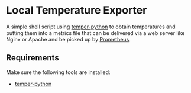 # Local Temperature Exporter

A simple shell script using
[temper-python](https://github.com/padelt/temper-python) to obtain temperatures
and putting them into a metrics file that can be delivered via a web server
like Nginx or Apache and be picked up by [Prometheus](https://prometheus.io).


## Requirements

Make sure the following tools are installed:

- [temper-python](https://github.com/padelt/temper-python)
